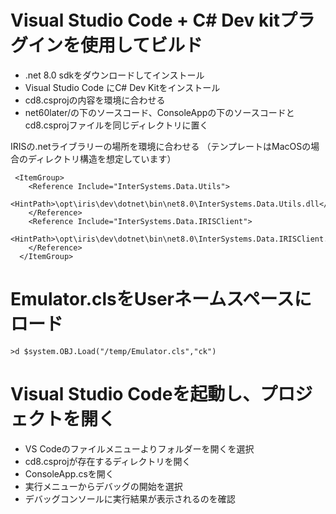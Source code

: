 # Visual Studio Code + C# Dev kitプラグインを使用してビルド

- .net 8.0 sdkをダウンロードしてインストール
- Visual Studio Code にC# Dev Kitをインストール
- cd8.csprojの内容を環境に合わせる
- net60later/の下のソースコード、ConsoleAppの下のソースコードとcd8.csprojファイルを同じディレクトリに置く

IRISの.netライブラリーの場所を環境に合わせる
（テンプレートはMacOSの場合のディレクトリ構造を想定しています）

```
 <ItemGroup>
    <Reference Include="InterSystems.Data.Utils">
      <HintPath>\opt\iris\dev\dotnet\bin\net8.0\InterSystems.Data.Utils.dll</HintPath>
    </Reference>
    <Reference Include="InterSystems.Data.IRISClient">
      <HintPath>\opt\iris\dev\dotnet\bin\net8.0\InterSystems.Data.IRISClient.dll</HintPath>
    </Reference>
  </ItemGroup>
```

# Emulator.clsをUserネームスペースにロード

```
>d $system.OBJ.Load("/temp/Emulator.cls","ck")
```

# Visual Studio Codeを起動し、プロジェクトを開く

- VS Codeのファイルメニューよりフォルダーを開くを選択
- cd8.csprojが存在するディレクトリを開く
- ConsoleApp.csを開く
- 実行メニューからデバッグの開始を選択
- デバッグコンソールに実行結果が表示されるのを確認
